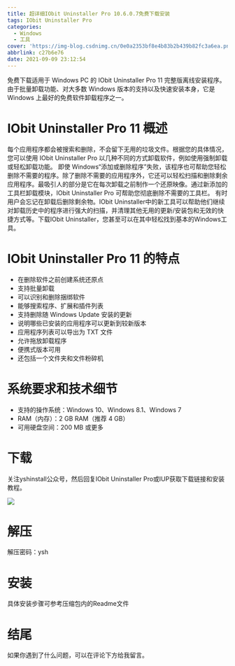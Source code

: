 ```yaml
---
title: 超详细IObit Uninstaller Pro 10.6.0.7免费下载安装
tags: IObit Uninstaller Pro
categories:
  - Windows
  - 工具
cover: 'https://img-blog.csdnimg.cn/0e0a2353bf8e4b83b2b439b82fc3a6ea.png'
abbrlink: c27b6e76
date: 2021-09-09 23:12:54
---
```


免费下载适用于 Windows PC 的 IObit Uninstaller Pro 11 完整版离线安装程序。由于批量卸载功能、对大多数 Windows 版本的支持以及快速安装本身，它是 Windows 上最好的免费软件卸载程序之一。

# IObit Uninstaller Pro 11 概述
每个应用程序都会被搜索和删除，不会留下无用的垃圾文件。根据您的具体情况，您可以使用 IObit Uninstaller Pro 以几种不同的方式卸载软件，例如使用强制卸载或轻松卸载功能。
即使 Windows“添加或删除程序”失败，该程序也可帮助您轻松删除不需要的程序。除了删除不需要的应用程序外，它还可以轻松扫描和删除剩余应用程序。最吸引人的部分是它在每次卸载之前制作一个还原映像。通过新添加的工具栏卸载模块，IObit Uninstaller Pro 可帮助您彻底删除不需要的工具栏。
有时用户会忘记在卸载后删除剩余物。IObit Uninstaller中的新工具可以帮助他们继续对卸载历史中的程序进行强大的扫描，并清理其他无用的更新/安装包和无效的快捷方式等。下载IObit Uninstaller，您甚至可以在其中轻松找到基本的Windows工具。

# IObit Uninstaller Pro 11 的特点
- 在删除软件之前创建系统还原点
- 支持批量卸载
- 可以识别和删除捆绑软件
- 能够搜索程序、扩展和插件列表
- 支持删除随 Windows Update 安装的更新
- 说明哪些已安装的应用程序可以更新到较新版本
- 应用程序列表可以导出为 TXT 文件
- 允许拖放卸载程序
- 便携式版本可用
- 还包括一个文件夹和文件粉碎机

# 系统要求和技术细节
- 支持的操作系统：Windows 10、Windows 8.1、Windows 7
- RAM（内存）：2 GB RAM（推荐 4 GB）
- 可用硬盘空间：200 MB 或更多

# 下载
关注yshinstall公众号，然后回复IObit Uninstaller Pro或IUP获取下载链接和安装教程。

![](https://img-blog.csdnimg.cn/f824f9d6c4ca40549a3d02de1938c17c.jpg#pic_center)

# 解压
解压密码：ysh

# 安装
具体安装步骤可参考压缩包内的Readme文件

# 结尾
如果你遇到了什么问题，可以在评论下方给我留言。














